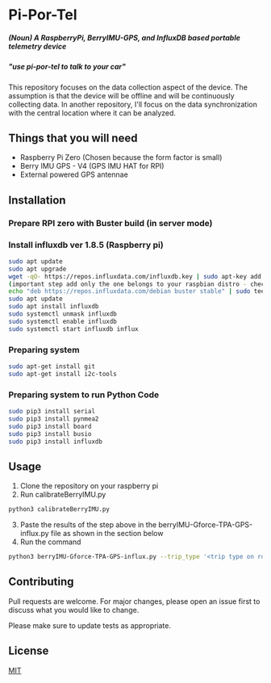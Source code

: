 # Pi-Por-Tel 

##### (Noun) A RaspberryPi, BerryIMU-GPS, and InfluxDB based portable telemetry device
##### "use pi-por-tel to talk to your car"

This repository focuses on the data collection aspect of the device. The assumption is that the device will be offline and will be continuously collecting data. In another repository, I'll focus on the data synchronization with the central location where it can be analyzed.

## Things that you will need

- Raspberry Pi Zero (Chosen because the form factor is small)
- Berry IMU GPS - V4 (GPS IMU HAT for RPI)
- External powered GPS antennae

## Installation

### Prepare RPI zero with Buster build (in server mode)

### Install influxdb ver 1.8.5 (Raspberry pi) 
```bash
sudo apt update 
sudo apt upgrade 
wget -qO- https://repos.influxdata.com/influxdb.key | sudo apt-key add - 
(important step add only the one belongs to your raspbian distro - check with cat /etc/os-release) 
echo "deb https://repos.influxdata.com/debian buster stable" | sudo tee /etc/apt/sources.list.d/ influxdb.list 
sudo apt update 
sudo apt install influxdb 
sudo systemctl unmask influxdb 
sudo systemctl enable influxdb 
sudo systemctl start influxdb influx
```
### Preparing system 
```bash
sudo apt-get install git 
sudo apt-get install i2c-tools
```
### Preparing system to run Python Code 
```bash
sudo pip3 install serial 
sudo pip3 install pynmea2 
sudo pip3 install board 
sudo pip3 install busio 
sudo pip3 install influxdb
```
## Usage
1. Clone the repository on your raspberry pi
2. Run calibrateBerryIMU.py
```bash
python3 calibrateBerryIMU.py
```
3. Paste the results of the step above in the berryIMU-Gforce-TPA-GPS-influx.py file as shown in the section below
4. Run the command
```bash
python3 berryIMU-Gforce-TPA-GPS-influx.py --trip_type '<trip type on road /water / offroad>' --vehicle_type '<vehcile type SUV>' --brand '<vehicle brand>' --model '<vehicle model>' --seats <number of passengers> --mode '<what mode was the car in comfort/sports>' --logger_location '<location where device was placed>' --owner '<owner of the vehicle>' --tripID <numerical id of the trip> --trip_desc '<description of trip>'
```

## Contributing
Pull requests are welcome. For major changes, please open an issue first to discuss what you would like to change.

Please make sure to update tests as appropriate.

## License
[MIT](https://choosealicense.com/licenses/mit/)
